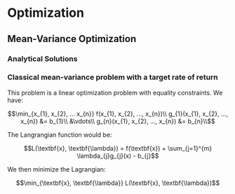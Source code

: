 # Optimization

## Mean-Variance Optimization

### Analytical Solutions

### Classical mean-variance problem with a target rate of return

This problem is a linear optimization problem with equality constraints. We have:


```math
\min_{x_{1}, x_{2}, ... x_{n}} f(x_{1}, x_{2}, ..., x_{n})\\
g_{1}(x_{1}, x_{2}, ..., x_{n}) &= b_{1}\\
&\vdots\\
g_{n}(x_{1}, x_{2}, ..., x_{n}) &= b_{n}\\
```

The Langrangian function would be:

```math
L(\textbf{x}, \textbf{\lambda}) = f(\textbf{x}) + \sum_{j=1}^{m} \lambda_{j}g_{j}(x) - b_{j}
```

We then minimize the Lagrangian:

```math
\min_{\textbf{x}, \textbf{\lambda}} L(\textbf{x}, \textbf{\lambda})
```
